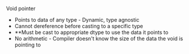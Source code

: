 Void pointer
* Points to data of any type - Dynamic, type agnostic  
* Cannot dereference before casting to a specific type
* **Must be cast to appropriate dtype to use the data it points to
* No arithmetic - Compiler doesn't know the size of the data the void is pointing to
